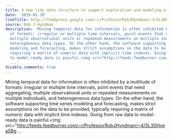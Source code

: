 ```yaml
---
title: A new tidy data structure to support exploration and modeling of temporal data
date: '2019-01-30'
linkTitle: http://feedproxy.google.com/~r/ProfessorRobJHyndman/~3/SL3DHveaSBg/
source: Rob J Hyndman
description: 'Mining temporal data for information is often inhibited by a multitude
  of formats: irregular or multiple time intervals, point events that need aggregating,
  multiple observational units or repeated measurements on multiple individuals, and
  heterogeneous data types. On the other hand, the software supporting time series
  modeling and forecasting, makes strict assumptions on the data to be provided, typically
  requiring a matrix of numeric data with implicit time indexes. Going from raw data
  to model-ready data is painful.<img src="http://feeds.feedburner.com/~r/ProfessorRobJHyndman/~4/SL3DHveaSBg
  ...'
disable_comments: true
---
```

Mining temporal data for information is often inhibited by a multitude of formats: irregular or multiple time intervals, point events that need aggregating, multiple observational units or repeated measurements on multiple individuals, and heterogeneous data types. On the other hand, the software supporting time series modeling and forecasting, makes strict assumptions on the data to be provided, typically requiring a matrix of numeric data with implicit time indexes. Going from raw data to model-ready data is painful.<img src="http://feeds.feedburner.com/~r/ProfessorRobJHyndman/~4/SL3DHveaSBg ...
